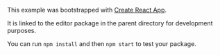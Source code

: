 This example was bootstrapped with [Create React App](https://github.com/facebook/create-react-app).

It is linked to the editor package in the parent directory for development purposes.

You can run `npm install` and then `npm start` to test your package.
